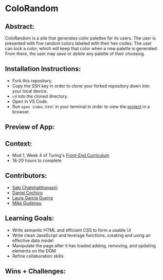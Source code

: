 # ColoRandom

## Abstract:
ColoRandom is a site that generates color palettes for its users. The user is presented with five random colors labeled with their hex codes. The user can *lock* a color, which will keep that color when a new palette is generated. From there, the user may *save* or *delete* any palette of their choosing.
## Installation Instructions:
- Fork this repository.
- Copy the SSH key in order to clone your forked repository down into your local device.
- `cd` into the cloned directory.
- Open in VS Code.
- Run `open index.html` in your terminal in order to view the [project](https://sakisandrac.github.io/colorandom-project/) in a browser. 

## Preview of App:

## Context:
- Mod 1, Week 4 of Turing's [Front-End Curriculum](https://frontend.turing.edu/)
- 18-20 hours to complete

## Contributors:
- [Saki Chatphatthanasiri](https://github.com/sakisandrac)<br>
- [Daniel Cochico](https://github.com/dcochico)<br>
- [Laura Garcia Guerra](https://github.com/lauraguerra1)<br>
- [Mike Gudenau](https://github.com/mikegudenau)

## Learning Goals:
- Write semantic HTML and efficient CSS to form a usable UI
- Write clean JavaScript and leverage functions, creating and using an effective data model
- Manipulate the page after it has loaded adding, removing, and updating elements on the DOM
- Refine collaboration skills

## Wins + Challenges:
